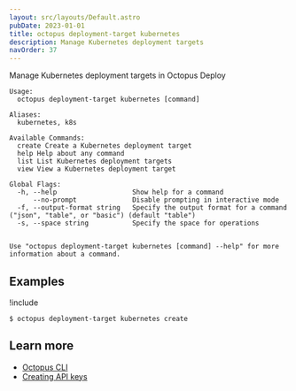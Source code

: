 ```yaml
---
layout: src/layouts/Default.astro
pubDate: 2023-01-01
title: octopus deployment-target kubernetes
description: Manage Kubernetes deployment targets
navOrder: 37
---
```


Manage Kubernetes deployment targets in Octopus Deploy


```
Usage:
  octopus deployment-target kubernetes [command]

Aliases:
  kubernetes, k8s

Available Commands:
  create Create a Kubernetes deployment target
  help Help about any command
  list List Kubernetes deployment targets
  view View a Kubernetes deployment target

Global Flags:
  -h, --help                   Show help for a command
      --no-prompt              Disable prompting in interactive mode
  -f, --output-format string   Specify the output format for a command ("json", "table", or "basic") (default "table")
  -s, --space string           Specify the space for operations


Use "octopus deployment-target kubernetes [command] --help" for more information about a command.
```

## Examples

!include <samples-instance>


```
$ octopus deployment-target kubernetes create

```

## Learn more

- [Octopus CLI](/docs/octopus-rest-api/cli/index.md)
- [Creating API keys](/docs/octopus-rest-api/how-to-create-an-api-key.md)